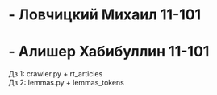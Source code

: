 # - Ловчицкий Михаил 11-101
# - Алишер Хабибуллин 11-101
Дз 1: crawler.py + rt_articles    
Дз 2: lemmas.py + lemmas_tokens
